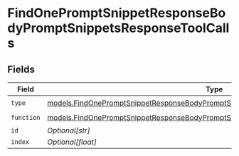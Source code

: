 # FindOnePromptSnippetResponseBodyPromptSnippetsResponseToolCalls


## Fields

| Field                                                                                                                                                                              | Type                                                                                                                                                                               | Required                                                                                                                                                                           | Description                                                                                                                                                                        |
| ---------------------------------------------------------------------------------------------------------------------------------------------------------------------------------- | ---------------------------------------------------------------------------------------------------------------------------------------------------------------------------------- | ---------------------------------------------------------------------------------------------------------------------------------------------------------------------------------- | ---------------------------------------------------------------------------------------------------------------------------------------------------------------------------------- |
| `type`                                                                                                                                                                             | [models.FindOnePromptSnippetResponseBodyPromptSnippetsResponse200ApplicationJSON2Type](../models/findonepromptsnippetresponsebodypromptsnippetsresponse200applicationjson2type.md) | :heavy_check_mark:                                                                                                                                                                 | N/A                                                                                                                                                                                |
| `function`                                                                                                                                                                         | [models.FindOnePromptSnippetResponseBodyPromptSnippetsResponseFunction](../models/findonepromptsnippetresponsebodypromptsnippetsresponsefunction.md)                               | :heavy_check_mark:                                                                                                                                                                 | N/A                                                                                                                                                                                |
| `id`                                                                                                                                                                               | *Optional[str]*                                                                                                                                                                    | :heavy_minus_sign:                                                                                                                                                                 | N/A                                                                                                                                                                                |
| `index`                                                                                                                                                                            | *Optional[float]*                                                                                                                                                                  | :heavy_minus_sign:                                                                                                                                                                 | N/A                                                                                                                                                                                |